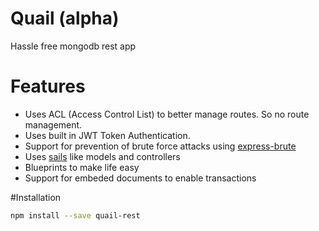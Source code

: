 # Quail (alpha)
Hassle free mongodb rest app
# Features
* Uses ACL (Access Control List) to better manage routes. So no route management.
* Uses built in JWT Token Authentication.
* Support for prevention of brute force attacks using [express-brute](https://github.com/AdamPflug/express-brute)
* Uses [sails](https://github.com/balderdashy/sails) like models and controllers
* Blueprints to make life easy
* Support for embeded documents to enable transactions

#Installation
```sh
npm install --save quail-rest
```

